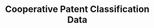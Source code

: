 ---
bigquery: https://console.cloud.google.com/bigquery?p=patents-public-data&d=cpc&page=dataset
citation: '“Cooperative Patent Classification” by the EPO and USPTO, for public use. '
contributors: EPO, USPTO
cost: None
description: Cooperative Patent Classification Data contains the scheme and definitions
  of the Cooperative Patent Classification system for classifying patent documents.
  The CPC is the result of a partnership between the EPO and the USPTO in their joint
  effort to develop a common, internationally compatible classification system for
  technical documents, in particular patent publications, which will be used by both
  offices in the patent granting process
documentation: https://www.cooperativepatentclassification.org/cpcSchemeAndDefinitions
last_edit: Mon, 04 Apr 2022 19:07:06 GMT
location: https://www.cooperativepatentclassification.org/index
maintained_by: USPTO, EPO
schema_fields: '[''parents'', ''title_full'', ''glossary'', ''title_part'', ''ipcConcordant'',
  ''limiting_references'', ''residual_references'', ''application_references'', ''titleFull'',
  ''date_revised'', ''sizeCache'', ''limitingReferences'', ''childGroups'', ''children'',
  ''definition'', ''status'', ''additional_only'', ''titlePart'', ''level'', ''informativeReferences'',
  ''applicationReferences'', ''breakdownCode'', ''dateRevised'', ''informative_references'',
  ''not_allocatable'', ''notAllocatable'', ''residualReferences'', ''breakdown_code'',
  ''child_groups'', ''symbol'', ''ipc_concordant'', ''synonyms'']'
shortname: cooperative_patent_classification
tags:
- patents
- science
title: Cooperative Patent Classification Data
uuid: 984374a7-16e9-4b35-9445-458daceb01bf
---